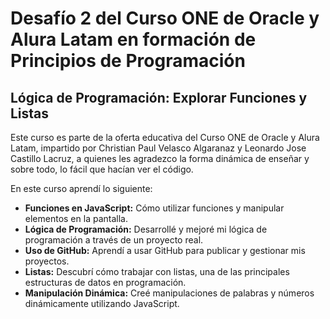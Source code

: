# Desafío 2 del Curso ONE de Oracle y Alura Latam en formación de Principios de Programación
## Lógica de Programación: Explorar Funciones y Listas

Este curso es parte de la oferta educativa del Curso ONE de Oracle y Alura Latam, impartido por Christian Paul Velasco Algaranaz y Leonardo Jose Castillo Lacruz, a quienes les agradezco la forma dinámica de enseñar y sobre todo, lo fácil que hacían ver el código.

En este curso aprendí lo siguiente:

- **Funciones en JavaScript:** Cómo utilizar funciones y manipular elementos en la pantalla.
- **Lógica de Programación:** Desarrollé y mejoré mi lógica de programación a través de un proyecto real.
- **Uso de GitHub:** Aprendí a usar GitHub para publicar y gestionar mis proyectos.
- **Listas:** Descubrí cómo trabajar con listas, una de las principales estructuras de datos en programación.
- **Manipulación Dinámica:** Creé manipulaciones de palabras y números dinámicamente utilizando JavaScript.
